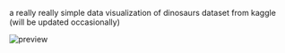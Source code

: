 a really really simple data visualization of dinosaurs dataset from kaggle (will be updated occasionally)

![preview](https://kappa.lol/FFcGvY)
